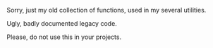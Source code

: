 Sorry, just my old collection of functions, used in my several utilities.

Ugly, badly documented legacy code.

Please, do not use this in your projects.
